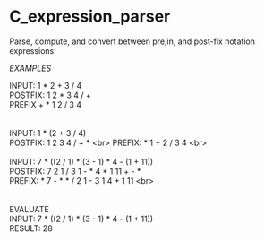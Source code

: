# C_expression_parser
Parse, compute, and convert between pre,in, and post-fix notation expressions


*EXAMPLES*

INPUT: 1 * 2 + 3 / 4<br>
POSTFIX: 1 2 * 3 4 / + <br>
PREFIX + * 1 2 / 3 4 <br>
<br>
<br>
INPUT: 1 * (2 + 3 / 4)<br>
POSTFIX: 1 2 3 4 / + * \<br>
PREFIX: * 1 + 2 / 3 4 \<br>
<br>
<br>
INPUT: 7 * ((2 / 1) * (3 - 1) * 4 - (1 + 11))<br>
POSTFIX: 7 2 1 / 3 1 - * 4 * 1 11 + - *<br>
PREFIX: * 7 - * * / 2 1 - 3 1 4 + 1 11 \<br>
<br>
<br>
<br>
EVALUATE<br>
 INPUT: 7 * ((2 / 1) * (3 - 1) * 4 - (1 + 11)) <br>
 RESULT: 28

